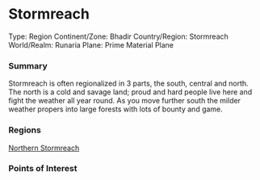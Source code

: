 # Stormreach

Type: Region
Continent/Zone: Bhadir
Country/Region: Stormreach
World/Realm: Runaria
Plane: Prime Material Plane

### Summary

Stormreach is often regionalized in 3 parts, the south, central and north. The north is a cold and savage land; proud and hard people live here and fight the weather all year round. As you move further south the milder weather propers into large forests with lots of bounty and game.

### Regions

[Northern Stormreach](Northern%20Stormreach%2011175a22781a809b9e4eda299e50eba3.md)

### Points of Interest